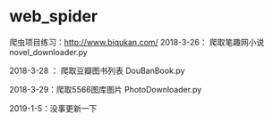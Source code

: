 # web_spider

爬虫项目练习：http://www.biqukan.com/
2018-3-26： 爬取笔趣网小说
novel_downloader.py

2018-3-28 ： 爬取豆瓣图书列表
DouBanBook.py

2018-3-29：爬取5566图库图片
PhotoDownloader.py

2019-1-5：没事更新一下
